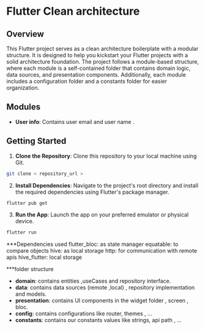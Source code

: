 
# Flutter Clean architecture

## Overview

This Flutter project serves as a clean architecture boilerplate with a modular structure. It is designed to help you kickstart your Flutter projects with a solid architecture foundation. The project follows a module-based structure, where each module is a self-contained folder that contains domain logic, data sources, and presentation components. Additionally, each module includes a configuration folder and a constants folder for easier organization.

## Modules

- **User info**: Contains user email and user name .



## Getting Started

1. **Clone the Repository**: Clone this repository to your local machine using Git.

```bash
git clone < repository_url >
```

2. **Install Dependencies**: Navigate to the project's root directory and install the required dependencies using Flutter's package manager.

```bash
flutter pub get
```

3. **Run the App**: Launch the app on your preferred emulator or physical device.

```bash
flutter run
```
***Dependencies used 
  flutter_bloc: as state manager
  equatable: to compare objects 
  hive: as local storage 
  http: for communication with remote apis 
  hive_flutter: local storage 


***folder structure 

  - **domain**: contains entities ,useCases and repository interface.
  - **data**: contains data sources (remote ,local) , repository implementation and models.
  - **presentation**: contains UI components in the widget folder , screen , bloc.
  - **config**: contains configurations like router, themes , … 
  - **constants**: contains our constants values like strings, api path , …

